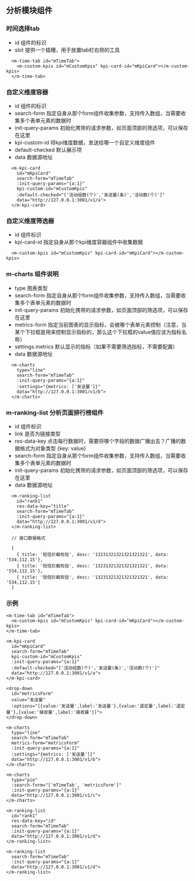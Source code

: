 ## 分析模块组件

### 时间选择tab

- id 组件的标识
- slot 提供一个插槽，用于放置tab栏右侧的工具

```
  <m-time-tab id="mTimeTab">
    <m-custom-kpis id="mCustomKpis" kpi-card-id="mKpiCard"></m-custom-kpis>
  </m-time-tab>
```

### 自定义维度容器

- id 组件的标识
- search-form 指定自身从那个form组件收集参数，支持传入数组，当需要收集多个表单元素的数据时
- init-query-params 初始化携带的请求参数，如页面顶部的筛选项，可以保存在这里
- kpi-custom-id 将kpi维度数据，发送给哪一个自定义维度组件
- default-checked 默认展示项
- data 数据源地址

```
  <m-kpi-card
    id="mKpiCard"
    search-form="mTimeTab"
    :init-query-params="{a:1}"
    kpi-custom-id="mCustomKpis"
    :default-checked="['活动组数(个)','发送量(条)','活动数(个)']"
    data="http://127.0.0.1:3001/v1/a">
  </m-kpi-card>
```

### 自定义维度筛选器

- id 组件标识
- kpi-card-id 指定自身从那个kpi维度容器组件中收集数据

```
  <m-custom-kpis id="mCustomKpis" kpi-card-id="mKpiCard"></m-custom-kpis>
```

### m-charts 组件说明

- type 图表类型
- search-form 指定自身从那个form组件收集参数，支持传入数组，当需要收集多个表单元素的数据时
- init-query-params 初始化携带的请求参数，如页面顶部的筛选项，可以保存在这里
- metrics-form 指定当前图表的显示指标，会被哪个表单元素控制（注意，当某个下拉框是用来控制显示指标的，那么这个下拉框的value值应该为指标名称）
- settings.metrics 默认显示的指标（如果不需要筛选指标，不需要配置）
- data 数据源地址

```
  <m-charts
    type="line"
    search-form="mTimeTab"
    :init-query-params="{a:1}"
    :settings="{metrics: ['发送量']}"
    data="http://127.0.0.1:3001/v1/b">
  </m-charts>
```

### m-ranking-list 分析页面排行榜组件

- id 组件标识
- link 是否为链接类型
- res-data-key 点击每行数据时，需要将哪个字段的数据广播出去？广播的数据格式为对象类型 {key: value}
- search-form 指定自身从那个form组件收集参数，支持传入数组，当需要收集多个表单元素的数据时
- init-query-params 初始化携带的请求参数，如页面顶部的筛选项，可以保存在这里
- data 数据源地址 

```
  <m-ranking-list
    id="rank1"
    res-data-key="title"
    search-form="mTimeTab"
    :init-query-params="{a:1}"
    data="http://127.0.0.1:3001/v1/d">
  </m-ranking-list>

  // 接口数据格式

  [
    { title: '短信拦截校验', desc: '13231321321321321321', data: '534,112.15'},
    { title: '短信拦截校验', desc: '13231321321321321321', data: '534,112.15'},
    { title: '短信拦截校验', desc: '13231321321321321321', data: '534,112.15'}
  ]
```


### 示例

```
<m-time-tab id="mTimeTab">
  <m-custom-kpis id="mCustomKpis" kpi-card-id="mKpiCard"></m-custom-kpis>
</m-time-tab>

<m-kpi-card
  id="mKpiCard"
  search-form="mTimeTab"
  kpi-custom-id="mCustomKpis"
  :init-query-params="{a:1}"
  :default-checked="['活动组数(个)','发送量(条)','活动数(个)']"
  data="http://127.0.0.1:3001/v1/a">
</m-kpi-card>

<drop-down
  id="metricsForm"
  value="发送量"
  :options="[{value:'发送量',label:'发送量'},{value:'退定量',label:'退定量'},{value:'接收量',label:'接收量'}]">
</drop-down>

<m-charts
  type="line"
  search-form="mTimeTab"
  metrics-form="metricsForm"
  :init-query-params="{a:1}"
  :settings="{metrics: ['发送量']}"
  data="http://127.0.0.1:3001/v1/b">
</m-charts>

<m-charts
  type="pie"
  :search-form="['mTimeTab', 'metricsForm']"
  :init-query-params="{a:1}"
  data="http://127.0.0.1:3001/v1/c">
</m-charts>

<m-ranking-list
  id="rank1"
  res-data-key="id"
  search-form="mTimeTab"
  :init-query-params="{a:1}"
  data="http://127.0.0.1:3001/v1/d">
</m-ranking-list>

<m-ranking-list
  search-form="mTimeTab"
  :init-query-params="{a:1}"
  data="http://127.0.0.1:3001/v1/d">
</m-ranking-list>
```